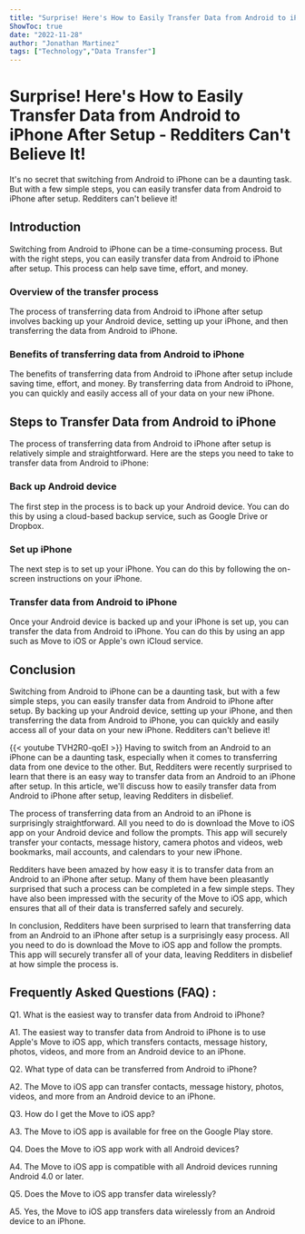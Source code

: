 ```yaml
---
title: "Surprise! Here's How to Easily Transfer Data from Android to iPhone After Setup - Redditers Can't Believe It!"
ShowToc: true 
date: "2022-11-28"
author: "Jonathan Martinez" 
tags: ["Technology","Data Transfer"]
---
```

# Surprise! Here's How to Easily Transfer Data from Android to iPhone After Setup - Redditers Can't Believe It!

It's no secret that switching from Android to iPhone can be a daunting task. But with a few simple steps, you can easily transfer data from Android to iPhone after setup. Redditers can't believe it!

## Introduction

Switching from Android to iPhone can be a time-consuming process. But with the right steps, you can easily transfer data from Android to iPhone after setup. This process can help save time, effort, and money.

### Overview of the transfer process

The process of transferring data from Android to iPhone after setup involves backing up your Android device, setting up your iPhone, and then transferring the data from Android to iPhone.

### Benefits of transferring data from Android to iPhone

The benefits of transferring data from Android to iPhone after setup include saving time, effort, and money. By transferring data from Android to iPhone, you can quickly and easily access all of your data on your new iPhone.

## Steps to Transfer Data from Android to iPhone

The process of transferring data from Android to iPhone after setup is relatively simple and straightforward. Here are the steps you need to take to transfer data from Android to iPhone:

### Back up Android device

The first step in the process is to back up your Android device. You can do this by using a cloud-based backup service, such as Google Drive or Dropbox.

### Set up iPhone

The next step is to set up your iPhone. You can do this by following the on-screen instructions on your iPhone.

### Transfer data from Android to iPhone

Once your Android device is backed up and your iPhone is set up, you can transfer the data from Android to iPhone. You can do this by using an app such as Move to iOS or Apple's own iCloud service.

## Conclusion

Switching from Android to iPhone can be a daunting task, but with a few simple steps, you can easily transfer data from Android to iPhone after setup. By backing up your Android device, setting up your iPhone, and then transferring the data from Android to iPhone, you can quickly and easily access all of your data on your new iPhone. Redditers can't believe it!

{{< youtube TVH2R0-qoEI >}} 
Having to switch from an Android to an iPhone can be a daunting task, especially when it comes to transferring data from one device to the other. But, Redditers were recently surprised to learn that there is an easy way to transfer data from an Android to an iPhone after setup. In this article, we'll discuss how to easily transfer data from Android to iPhone after setup, leaving Redditers in disbelief.

The process of transferring data from an Android to an iPhone is surprisingly straightforward. All you need to do is download the Move to iOS app on your Android device and follow the prompts. This app will securely transfer your contacts, message history, camera photos and videos, web bookmarks, mail accounts, and calendars to your new iPhone.

Redditers have been amazed by how easy it is to transfer data from an Android to an iPhone after setup. Many of them have been pleasantly surprised that such a process can be completed in a few simple steps. They have also been impressed with the security of the Move to iOS app, which ensures that all of their data is transferred safely and securely.

In conclusion, Redditers have been surprised to learn that transferring data from an Android to an iPhone after setup is a surprisingly easy process. All you need to do is download the Move to iOS app and follow the prompts. This app will securely transfer all of your data, leaving Redditers in disbelief at how simple the process is.

## Frequently Asked Questions (FAQ) :
Q1. What is the easiest way to transfer data from Android to iPhone?

A1. The easiest way to transfer data from Android to iPhone is to use Apple's Move to iOS app, which transfers contacts, message history, photos, videos, and more from an Android device to an iPhone.

Q2. What type of data can be transferred from Android to iPhone?

A2. The Move to iOS app can transfer contacts, message history, photos, videos, and more from an Android device to an iPhone.

Q3. How do I get the Move to iOS app?

A3. The Move to iOS app is available for free on the Google Play store.

Q4. Does the Move to iOS app work with all Android devices?

A4. The Move to iOS app is compatible with all Android devices running Android 4.0 or later.

Q5. Does the Move to iOS app transfer data wirelessly?

A5. Yes, the Move to iOS app transfers data wirelessly from an Android device to an iPhone.


